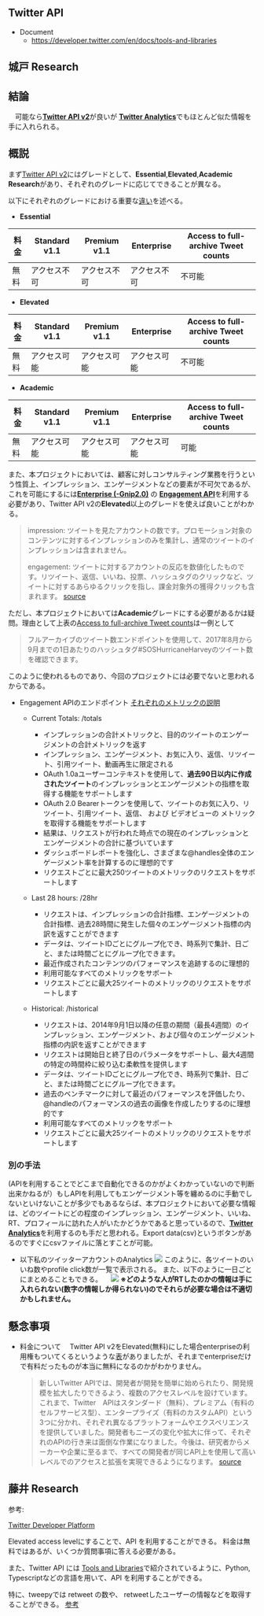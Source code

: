 ## Twitter API

- Document
  - https://developer.twitter.com/en/docs/tools-and-libraries


## 城戸 Research
## 結論
　可能なら[**Twitter API v2**](https://developer.twitter.com/en/docs/twitter-api)が良いが
[**Twitter Analytics**](https://analytics.twitter.com/about)でもほとんど似た情報を手に入れられる。
 
## 概説
 まず[Twitter API v2](https://developer.twitter.com/en/docs/twitter-api)にはグレードとして、**Essential**,**Elevated**,**Academic Research**があり、それぞれのグレードに応じてできることが異なる。

以下にそれぞれのグレードにおける重要な[違い](https://developer.twitter.com/en/docs/twitter-api/getting-started/about-twitter-api)を述べる。
- **Essential**
    

| 料金 | Standard v1.1 | Premium v1.1 | Enterprise | Access to full-archive Tweet counts|
| -------- | -------- | -------- | --- |  --|
| 無料     | アクセス不可     | アクセス不可     | アクセス不可 | 不可能 |

- **Elevated**

| 料金 | Standard v1.1 | Premium v1.1 | Enterprise | Access to full-archive Tweet counts|
| -------- | -------- | -------- | --- |  --|
| 無料     | アクセス可能     | アクセス可能     | アクセス可能 | 不可能 |
- **Academic**

| 料金 | Standard v1.1 | Premium v1.1 | Enterprise | Access to full-archive Tweet counts|
| -------- | -------- | -------- | --- |  --|
| 無料     | アクセス可能     | アクセス可能     | アクセス可能 | 可能 |


また、本プロジェクトにおいては、顧客に対しコンサルティング業務を行うという性質上、インプレッション、エンゲージメントなどの要素が不可欠であるが、これを可能にするには[**Enterprise (-Gnip2.0)**](https://developer.twitter.com/en/docs/twitter-api/enterprise) の [**Engagement API**](https://developer.twitter.com/en/docs/twitter-api/enterprise/engagement-api/overview)を利用する必要があり、Twitter API v2の**Elevated**以上のグレードを使えば良いことがわかる。

> impression: ツイートを見たアカウントの数です。プロモーション対象のコンテンツに対するインプレッションのみを集計し、通常のツイートのインプレッションは含まれません。
> 
> engagement: ツイートに対するアカウントの反応を数値化したものです。リツイート、返信、いいね、投票、ハッシュタグのクリックなど、ツイートに対するあらゆるクリックを指し、課金対象外の獲得クリックも含まれます。
[source](https://business.twitter.com/ja/help/overview/twitter-ads-glossary.html#:~:text=%E4%BB%98%E3%81%91%E3%82%89%E3%82%8C%E3%81%BE%E3%81%99%E3%80%82-,%E3%82%A8%E3%83%B3%E3%82%B2%E3%83%BC%E3%82%B8%E3%83%A1%E3%83%B3%E3%83%88%E6%95%B0,%E3%82%AF%E3%83%AA%E3%83%83%E3%82%AF%E3%82%82%E5%90%AB%E3%81%BE%E3%82%8C%E3%81%BE%E3%81%99%E3%80%82)

ただし、本プロジェクトにおいては**Academic**グレードにする必要があるかは疑問。理由として上表の[Access to full-archive Tweet counts](https://developer.twitter.com/en/docs/twitter-api/tweets/counts/introduction)は一例として
>フルアーカイブのツイート数エンドポイントを使用して、2017年8月から9月までの1日あたりのハッシュタグ#SOSHurricaneHarveyのツイート数を確認できます。

このように使われるものであり、今回のプロジェクトには必要でないと思われるからである。
- Engagement APIのエンドポイント [それぞれのメトリックの説明](https://developer.twitter.com/en/docs/twitter-api/enterprise/engagement-api/overview#:~:text=Tweets%20per%20request-,Available%20metrics,-The%20table%20below)
  - Current Totals: /totals
    - インプレッションの合計メトリックと、目的のツイートのエンゲージメントの合計メトリックを返す
    - インプレッション、エンゲージメント、お気に入り、返信、リツイート、引用ツイート、動画再生に限定される
    - OAuth 1.0aユーザーコンテキストを使用して、**過去90日以内に作成されたツイート**のインプレッションとエンゲージメントの指標を取得する機能をサポートします
    - OAuth 2.0 Bearerトークンを使用して、ツイートのお気に入り、リツイート、引用ツイート、返信、 および ビデオビューの メトリックを取得する機能をサポートします
    - 結果は、リクエストが行われた時点での現在のインプレッションとエンゲージメントの合計に基づいています
    - ダッシュボードレポートを強化し、さまざまな@handles全体のエンゲージメント率を計算するのに理想的です
    - リクエストごとに最大250ツイートのメトリックのリクエストをサポートします
  
  - Last 28 hours: /28hr
    - リクエストは、インプレッションの合計指標、エンゲージメントの合計指標、過去28時間に発生した個々のエンゲージメント指標の内訳を返すことができます
    - データは、ツイートIDごとにグループ化でき、時系列で集計、日ごと、または時間ごとにグループ化できます。
    - 最近作成されたコンテンツのパフォーマンスを追跡するのに理想的
    - 利用可能なすべてのメトリックをサポート
    - リクエストごとに最大25ツイートのメトリックのリクエストをサポートします

  - Historical: /historical
    - リクエストは、2014年9月1日以降の任意の期間（最長4週間）のインプレッション、エンゲージメント、および個々のエンゲージメント指標の内訳を返すことができます
    - リクエストは開始日と終了日のパラメータをサポートし、最大4週間の特定の時間枠に絞り込む柔軟性を提供します
    - データは、ツイートIDごとにグループ化でき、時系列で集計、日ごと、または時間ごとにグループ化できます。
    - 過去のベンチマークに対して最近のパフォーマンスを評価したり、@handleのパフォーマンスの過去の画像を作成したりするのに理想的です
    - 利用可能なすべてのメトリックをサポート
    - リクエストごとに最大25ツイートのメトリックのリクエストをサポートします
    
### 別の手法
(APIを利用することでどこまで自動化できるのかがよくわかっていないので判断出来かねるが）もしAPIを利用してもエンゲージメント等を纏めるのに手動でしないといけないことが多少でもあるならば、本プロジェクトにおいて必要な情報は、どのツイートにどの程度のインプレッション、エンゲージメント、いいね、RT、プロフィールに訪れた人がいたかどうかであると思っているので、[**Twitter Analytics**](https://analytics.twitter.com/about)を利用するのも手だと思われる。Export data(csv)というボタンがあるのですぐにcsvファイルに落とすことが可能。
- 以下私のツイッターアカウントのAnalytics
         ![](https://i.imgur.com/aAj6W8C.png)
このように、各ツイートのいいね数やprofile click数が一覧で表示される。
また、以下のように一日ごとにまとめることもできる。
        　![](https://i.imgur.com/uy06Krc.jpg)
**※どのような人がRTしたのかの情報は手に入れられない(数字の情報しか得られない)のでそれらが必要な場合は不適切かもしれません。**

## 懸念事項

- 料金について
　Twitter API v2をElevated(無料)にした場合enterpriseの利用権もついてくるというような[表](https://developer.twitter.com/en/docs/twitter-api/getting-started/about-twitter-api)がありましたが、それまでenterpriseだけで有料だったものが本当に無料になるのかがわかりません。
  >新しいTwitter APIでは、開発者が開発を簡単に始められたり、開発規模を拡大したりできるよう、複数のアクセスレベルを設けています。これまで、Twitter　APIはスタンダード（無料）、プレミアム（有料のセルフサービス型）、エンタープライズ（有料のカスタムAPI）という3つに分かれ、それぞれ異なるプラットフォームやエクスペリエンスを提供していました。開発者もニーズの変化や拡大に伴って、それぞれのAPIの行き来は面倒な作業になりました。今後は、研究者からメーカーや企業に至るまで、すべての開発者が同じAPI上を使用して高いレベルでのアクセスと拡張を実現できるようになります。
  >[source](https://blog.twitter.com/developer/ja_jp/topics/tools/2020/NewTwitterAPI)
 

## 藤井 Research

参考:

[Twitter Developer Platform](https://developer.twitter.com/en/docs/twitter-api/getting-started/about-twitter-api#v2-access-leve)

Elevated access levelにすることで、API を利用することができる。
料金は無料ではあるが、いくつか質問事項に答える必要がある。

また、Twitter API には [Tools and Libraries](https://developer.twitter.com/en/docs/twitter-api/tools-and-libraries/v2)で紹介されているように、Python, Typescriptなどの言語を用いて、API を利用することができる。

特に、tweepyでは retweet の数や、 retweetしたユーザーの情報などを取得することができる。
[参考](https://docs.tweepy.org/en/stable/client.html#tweepy.Client.retweet)


